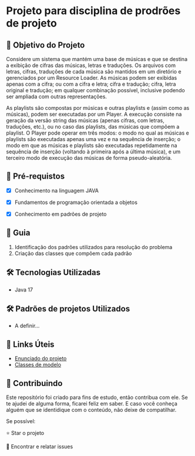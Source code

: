 <h1>Projeto para disciplina de prodrões de projeto</h1>

<h2>🎯 Objetivo do Projeto</h2>
<p>Considere um sistema que mantém uma base de músicas e que se destina a exibição de cifras das músicas,
letras e traduções. Os arquivos com letras, cifras, traduções de cada música são mantidos em um diretório e
gerenciados por um Resource Loader. As músicas podem ser exibidas apenas com a cifra; ou com a cifra e
letra; cifra e tradução; cifra, letra original e tradução; em qualquer combinação possível, inclusive podendo
ser ampliada com outras representações.</p>

<p>As playlists são compostas por músicas e outras playlists e (assim como as músicas), podem ser executadas
por um Player. A execução consiste na geração da versão string das músicas (apenas cifras, com letras,
traduções, etc.), ou no caso das playlists, das músicas que compõem a playlist.
O Player pode operar em três modos: o modo no qual as músicas e playlists são executadas apenas uma vez
e na sequência de inserção; o modo em que as músicas e playlists são executadas repetidamente na
sequência de inserção (voltando à primeira após a última música), e um terceiro modo de execução das
músicas de forma pseudo-aleatória.</p>

<h2>
🛑 Pré-requistos
</h2>

- [x] Conhecimento na linguagem JAVA

- [x] Fundamentos de programação orientada a objetos

- [x] Conhecimento em padrões de projeto

<h2> 🚦 Guia </h2>

<ol>
    <li> Identificação dos padrões utilizados para resolução do problema </li>
    <li> Criação das classes que compõem cada padrão </li>
</ol>

<h2>🛠 Tecnologias Utilizadas</h2>

<ul>
    <li>Java 17</li>
</ul>

<h2>🛠 Padrões de projetos Utilizados</h2>

<ul>
    <li>A definir... </li>
</ul>

<h2>🔗 Links Úteis</h2>
<ul>
    <li><a href="https://github.com/pooinf008/WKS2023.1/blob/master/DPAvalII2023.1/IFBAINF011Avalia%C3%A7%C3%A3oII.2023.1.pdf">Enunciado do projeto</a></li>
    <li><a href="https://github.com/pooinf008/WKS2023.1/tree/master/DPAvalII2023.1/src/br/edu/ifba/inf011/model">Classes de modelo</a></li>

</ul>


<h2> 🤝 Contribuindo </h2>

Este repositório foi criado para fins de estudo, então contribua com ele. Se te ajudei de alguma forma, ficarei feliz em
saber. E caso você conheça alguém que se identidique com o conteúdo, não deixe de compatilhar.

Se possível:

⭐️ Star o projeto

🐛 Encontrar e relatar issues